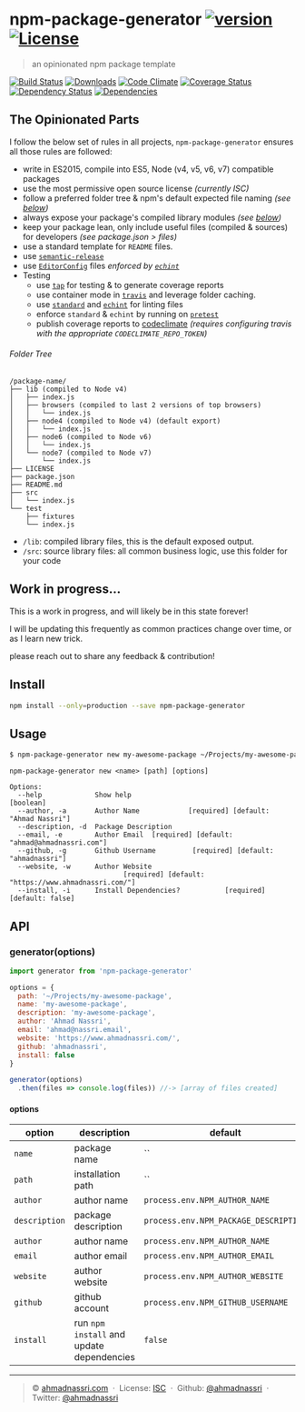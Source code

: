 # npm-package-generator [![version][npm-version]][npm-url] [![License][npm-license]][license-url]

> an opinionated npm package template

[![Build Status][travis-image]][travis-url]
[![Downloads][npm-downloads]][npm-url]
[![Code Climate][codeclimate-quality]][codeclimate-url]
[![Coverage Status][codeclimate-coverage]][codeclimate-url]
[![Dependency Status][dependencyci-image]][dependencyci-url]
[![Dependencies][david-image]][david-url]

## The Opinionated Parts

I follow the below set of rules in all projects, `npm-package-generator` ensures all those rules are followed:

- write in ES2015, compile into ES5, Node (v4, v5, v6, v7) compatible packages
- use the most permissive open source license *(currently ISC)*
- follow a preferred folder tree & npm's default expected file naming *(see [below](#folder-tree))*
- always expose your package's compiled library modules *(see [below](#folder-tree))*
- keep your package lean, only include useful files (compiled & sources) for developers *(see package.json > files)*
- use a standard template for `README` files.
- use [`semantic-release`](https://github.com/semantic-release/semantic-release)
- use [`EditorConfig`](http://editorconfig.org/) files *enforced by [`echint`](https://www.npmjs.com/package/echint)*
- Testing
  - use [`tap`](https://www.npmjs.com/package/tap) for testing & to generate coverage reports
  - use container mode in [`travis`](https://travis-ci.org/) and leverage folder caching.
  - use [`standard`](https://www.npmjs.com/package/standard) and [`echint`](https://www.npmjs.com/package/echint) for linting files
  - enforce `standard` & `echint` by running on [`pretest`](https://docs.npmjs.com/misc/scripts)
  - publish coverage reports to [codeclimate](https://codeclimate.com/) *(requires configuring travis with the appropriate `CODECLIMATE_REPO_TOKEN`)*

###### Folder Tree

```
/package-name/
├── lib (compiled to Node v4)
│   ├── index.js
│   ├── browsers (compiled to last 2 versions of top browsers)
│   │   └── index.js
│   ├── node4 (compiled to Node v4) (default export)
│   │   └── index.js
│   ├── node6 (compiled to Node v6)
│   │   └── index.js
│   └── node7 (compiled to Node v7)
│       └── index.js
├── LICENSE
├── package.json
├── README.md
├── src
│   └── index.js
└── test
    ├── fixtures
    └── index.js
```

- `/lib`: compiled library files, this is the default exposed output.
- `/src`: source library files: all common business logic, use this folder for your code

## Work in progress...

This is a work in progress, and will likely be in this state forever!

I will be updating this frequently as common practices change over time, or as I learn new trick.

please reach out to share any feedback & contribution!

## Install

```bash
npm install --only=production --save npm-package-generator
```

## Usage

```bash
$ npm-package-generator new my-awesome-package ~/Projects/my-awesome-package
```

```
npm-package-generator new <name> [path] [options]

Options:
  --help             Show help                                         [boolean]
  --author, -a       Author Name            [required] [default: "Ahmad Nassri"]
  --description, -d  Package Description
  --email, -e        Author Email  [required] [default: "ahmad@ahmadnassri.com"]
  --github, -g       Github Username         [required] [default: "ahmadnassri"]
  --website, -w      Author Website
                            [required] [default: "https://www.ahmadnassri.com/"]
  --install, -i      Install Dependencies?           [required] [default: false]

```

## API

### generator(options)

```js
import generator from 'npm-package-generator'

options = {
  path: '~/Projects/my-awesome-package',
  name: 'my-awesome-package',
  description: 'my-awesome-package',
  author: 'Ahmad Nassri',
  email: 'ahmad@nassri.email',
  website: 'https://www.ahmadnassri.com/',
  github: 'ahmadnassri',
  install: false
}

generator(options)
  .then(files => console.log(files)) //-> [array of files created]
```

#### options

| option        | description                               | default                               |
| ------------- | ----------------------------------------- | ------------------------------------- |
| `name`        | package name                              | ``                                    |
| `path`        | installation path                         | ``                                    |
| `author`      | author name                               | `process.env.NPM_AUTHOR_NAME`         |
| `description` | package description                       | `process.env.NPM_PACKAGE_DESCRIPTION` |
| `author`      | author name                               | `process.env.NPM_AUTHOR_NAME`         |
| `email`       | author email                              | `process.env.NPM_AUTHOR_EMAIL`        |
| `website`     | author website                            | `process.env.NPM_AUTHOR_WEBSITE`      |
| `github`      | github account                            | `process.env.NPM_GITHUB_USERNAME`     |
| `install`     | run `npm install` and update dependencies | `false`                               |

----
> :copyright: [ahmadnassri.com](https://www.ahmadnassri.com/) &nbsp;&middot;&nbsp;
> License: [ISC][license-url] &nbsp;&middot;&nbsp;
> Github: [@ahmadnassri](https://github.com/ahmadnassri) &nbsp;&middot;&nbsp;
> Twitter: [@ahmadnassri](https://twitter.com/ahmadnassri)

[license-url]: http://choosealicense.com/licenses/isc/

[travis-url]: https://travis-ci.org/ahmadnassri/npm-package-generator
[travis-image]: https://img.shields.io/travis/ahmadnassri/npm-package-generator.svg?style=flat-square

[npm-url]: https://www.npmjs.com/package/npm-package-generator
[npm-license]: https://img.shields.io/npm/l/npm-package-generator.svg?style=flat-square
[npm-version]: https://img.shields.io/npm/v/npm-package-generator.svg?style=flat-square
[npm-downloads]: https://img.shields.io/npm/dm/npm-package-generator.svg?style=flat-square

[codeclimate-url]: https://codeclimate.com/github/ahmadnassri/npm-package-generator
[codeclimate-quality]: https://img.shields.io/codeclimate/github/ahmadnassri/npm-package-generator.svg?style=flat-square
[codeclimate-coverage]: https://img.shields.io/codeclimate/coverage/github/ahmadnassri/npm-package-generator.svg?style=flat-square

[david-url]: https://david-dm.org/ahmadnassri/npm-package-generator
[david-image]: https://img.shields.io/david/ahmadnassri/npm-package-generator.svg?style=flat-square

[dependencyci-url]: https://dependencyci.com/github/ahmadnassri/npm-package-generator
[dependencyci-image]: https://dependencyci.com/github/ahmadnassri/npm-package-generator/badge?style=flat-square
